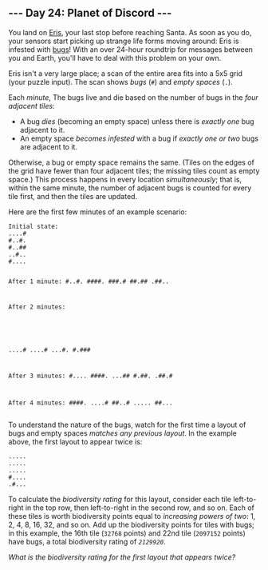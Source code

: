 <h2>--- Day 24: Planet of Discord ---</h2><p>You land on <a href="https://en.wikipedia.org/wiki/Eris_(dwarf_planet)">Eris</a>, your last stop before reaching Santa.  As soon as you do, your sensors start picking up strange life forms moving around: Eris is infested with <a href="https://www.nationalgeographic.org/thisday/sep9/worlds-first-computer-bug/">bugs</a>! With an <span title="For a sad version of this story, look up Voices of a Distant Star.">over 24-hour roundtrip</span> for messages between you and Earth, you&apos;ll have to deal with this problem on your own.</p>
<p>Eris isn&apos;t a very large place; a scan of the entire area fits into a 5x5 grid (your puzzle input). The scan shows <em>bugs</em> (<code>#</code>) and <em>empty spaces</em> (<code>.</code>).</p>
<p>Each <em>minute</em>, The bugs live and die based on the number of bugs in the <em>four adjacent tiles</em>:</p>
<ul>
<li>A bug <em>dies</em> (becoming an empty space) unless there is <em>exactly one</em> bug adjacent to it.</li>
<li>An empty space <em>becomes infested</em> with a bug if <em>exactly one or two</em> bugs are adjacent to it.</li>
</ul>
<p>Otherwise, a bug or empty space remains the same.  (Tiles on the edges of the grid have fewer than four adjacent tiles; the missing tiles count as empty space.) This process happens in every location <em>simultaneously</em>; that is, within the same minute, the number of adjacent bugs is counted for every tile first, and then the tiles are updated.</p>
<p>Here are the first few minutes of an example scenario:</p>
<pre><code>Initial state:
....#
#..#.
#..##
..#..
#....

After 1 minute:
#..#.
####.
###.#
##.##
.##..

After 2 minutes:
#####
....#
....#
...#.
#.###

After 3 minutes:
#....
####.
...##
#.##.
.##.#

After 4 minutes:
####.
....#
##..#
.....
##...
</code></pre>
<p>To understand the nature of the bugs, watch for the first time a layout of bugs and empty spaces <em>matches any previous layout</em>. In the example above, the first layout to appear twice is:</p>
<pre><code>.....
.....
.....
#....
.#...
</code></pre>
<p>To calculate the <em>biodiversity rating</em> for this layout, consider each tile left-to-right in the top row, then left-to-right in the second row, and so on. Each of these tiles is worth biodiversity points equal to <em>increasing powers of two</em>: 1, 2, 4, 8, 16, 32, and so on.  Add up the biodiversity points for tiles with bugs; in this example, the 16th tile (<code>32768</code> points) and 22nd tile (<code>2097152</code> points) have bugs, a total biodiversity rating of <code><em>2129920</em></code>.</p>
<p><em>What is the biodiversity rating for the first layout that appears twice?</em></p>
